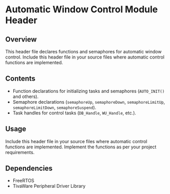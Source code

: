# Automatic Window Control Module Header

## Overview
This header file declares functions and semaphores for automatic window control. Include this header file in your source files where automatic control functions are implemented.

## Contents
- Function declarations for initializing tasks and semaphores (`AUTO_INIT()` and others).
- Semaphore declarations (`semaphoreUp`, `semaphoreDown`, `semaphoreLimitUp`, `semaphoreLimitDown`, `semaphoreSuspend`).
- Task handles for control tasks (`DB_Handle`, `WU_Handle`, etc.).

## Usage
Include this header file in your source files where automatic control functions are implemented. Implement the functions as per your project requirements.

## Dependencies
- FreeRTOS
- TivaWare Peripheral Driver Library
